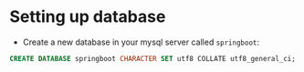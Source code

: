 
# Setting up database
- Create a new database in your mysql server called `springboot`:
```sql
CREATE DATABASE springboot CHARACTER SET utf8 COLLATE utf8_general_ci;
```